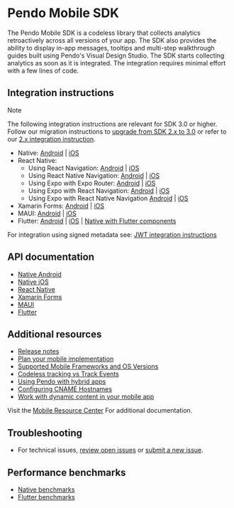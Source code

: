 # Pendo Mobile SDK

The Pendo Mobile SDK is a codeless library that collects analytics retroactively across all versions of your app. The SDK also provides the ability to display in-app messages, tooltips and multi-step walkthrough guides built using Pendo's Visual Design Studio. The SDK starts collecting analytics as soon as it is integrated. The integration requires minimal effort with a few lines of code.


## Integration instructions 

>[!NOTE]
>The following integration instructions are relevant for SDK 3.0 or higher. <br> Follow our migration instructions to [upgrade from SDK 2.x to 3.0](/migration-docs/README.md) or refer to our [2.x integration instruction](https://github.com/pendo-io/pendo-mobile-sdk/blob/2.22.5/README.md).


- Native: 
[Android](/android/pnddocs/native-android.md) | 
[iOS](/ios/pnddocs/native-ios.md)
- React Native:
    - Using React Navigation:
    [Android](/android/pnddocs/rn-android.md) | 
    [iOS](/ios/pnddocs/rn-ios.md)
    - Using React Native Navigation: 
    [Android](/android/pnddocs/rnn-android.md) | 
    [iOS](/ios/pnddocs/rnn-ios.md)
    - Using Expo with Expo Router:
    [Android](/android/pnddocs/expo_router-android.md) |
    [iOS](/ios/pnddocs/expo_router-ios.md)
    - Using Expo with React Navigation:
    [Android](/android/pnddocs/expo_rn-android.md) | 
    [iOS](/ios/pnddocs/expo_rn-ios.md)
    - Using Expo with React Native Navigation 
    [Android](/android/pnddocs/expo_rnn-android.md) | 
    [iOS](/ios/pnddocs/expo_rnn-ios.md)
- Xamarin Forms: 
[Android](/android/pnddocs/xamarin_forms-android.md) | 
[iOS](/ios/pnddocs/xamarin_forms-ios.md)
- MAUI: 
[Android](/android/pnddocs/xamarin_maui-android.md) | 
[iOS](/ios/pnddocs/xamarin_maui-ios.md)
- Flutter: 
[Android](/android/pnddocs/flutter-android.md) | 
[iOS](/ios/pnddocs/flutter-ios.md) |
[Native with Flutter components](/other/native-with-flutter-components.md)

For integration using signed metadata see: [JWT integration instructions](https://support.pendo.io/hc/en-us/articles/360039616892-Send-signed-metadata-with-JWT)


## API documentation

- [Native Android](/api-documentation/native-android-apis.md)
- [Native iOS](/api-documentation/native-ios-apis.md)
- [React Native](/api-documentation/rn-apis.md)
- [Xamarin Forms](/api-documentation/xamarin-forms-apis.md)
- [MAUI](/api-documentation/xamarin-maui-apis.md)
- [Flutter](/api-documentation/flutter-apis.md)


## Additional resources 

- [Release notes](https://developers.pendo.io/category/mobile-sdk/)
- [Plan your mobile implementation](https://support.pendo.io/hc/en-us/articles/23527373013275-Plan-your-mobile-implementation)
- [Supported Mobile Frameworks and OS Versions](https://support.pendo.io/hc/en-us/articles/360031861572-Supported-mobile-frameworks-and-OS-versions)
- [Codeless tracking vs Track Events](https://support.pendo.io/hc/en-us/articles/360061487572-Codeless-tracking-vs-Track-Events)
- [Using Pendo with hybrid apps](https://support.pendo.io/hc/en-us/articles/23804736263195-Use-Pendo-with-hybrid-apps)
- [Configuring CNAME Hostnames](https://support.pendo.io/hc/en-us/articles/360047607631-Configure-CNAME-for-Pendo-Mobile)
- [Work with dynamic content in your mobile app](https://support.pendo.io/hc/en-us/articles/24836902488219-Work-with-dynamic-content-in-your-mobile-app)

Visit the [Mobile Resource Center](https://support.pendo.io/hc/en-us/categories/23324531103771-Mobile-implementation) For additional documentation.

## Troubleshooting

- For technical issues, [review open issues](https://github.com/pendo-io/pendo-mobile-sdk/issues) or [submit a new issue](https://github.com/pendo-io/pendo-mobile-sdk/issues).

## Performance benchmarks

- [Native benchmarks](https://github.com/pendo-io/pendo-mobile-sdk/benchmarks/NativePerformanceBenchmarks.md)
- [Flutter benchmarks](https://github.com/pendo-io/pendo-mobile-sdk/benchmarks/FlutterPerformanceBenchmarks.md)